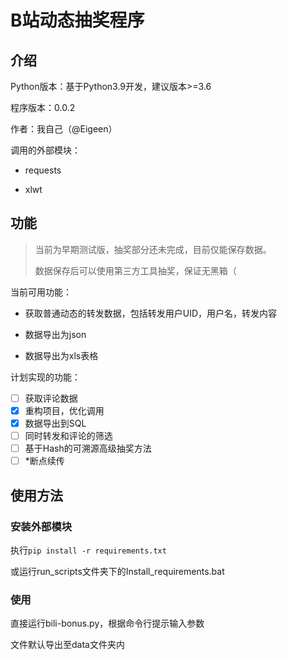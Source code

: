 # B站动态抽奖程序

## 介绍

Python版本：基于Python3.9开发，建议版本>=3.6

程序版本：0.0.2

作者：我自己（@Eigeen）

调用的外部模块：

- requests

- xlwt

## 功能

> 当前为早期测试版，抽奖部分还未完成，目前仅能保存数据。
>
> 数据保存后可以使用第三方工具抽奖，保证无黑箱（



当前可用功能：

- 获取普通动态的转发数据，包括转发用户UID，用户名，转发内容

- 数据导出为json

- 数据导出为xls表格

计划实现的功能：

- [ ] 获取评论数据
- [x] 重构项目，优化调用
- [x] 数据导出到SQL
- [ ] 同时转发和评论的筛选
- [ ] 基于Hash的可溯源高级抽奖方法
- [ ] *断点续传

## 使用方法

### 安装外部模块

执行`pip install -r requirements.txt`

或运行run_scripts文件夹下的Install_requirements.bat

### 使用

直接运行bili-bonus.py，根据命令行提示输入参数

文件默认导出至data文件夹内

